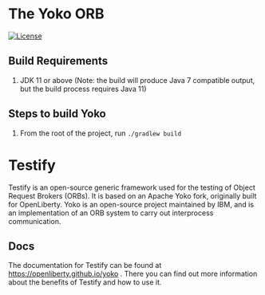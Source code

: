 # The Yoko ORB
[![License](https://img.shields.io/badge/License-Apache%202.0-blue.svg)](https://opensource.org/licenses/Apache-2.0)

## Build Requirements

1. JDK 11 or above (Note: the build will produce Java 7 compatible output, but the build process requires Java 11)

## Steps to build Yoko

1. From the root of the project, run `./gradlew build`

# Testify

Testify is an open-source generic framework used for the testing of Object Request Brokers (ORBs). It is based on an Apache Yoko fork, originally built for OpenLiberty. Yoko is an open-source project maintained by IBM, and is an implementation of an ORB system to carry out interprocess communication.

## Docs

The documentation for Testify can be found at https://openliberty.github.io/yoko . There you can find out more information about the benefits of Testify and how to use it.
